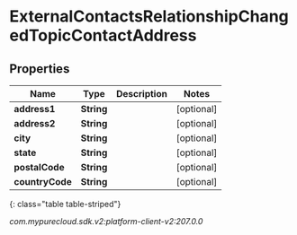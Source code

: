 # ExternalContactsRelationshipChangedTopicContactAddress


## Properties

| Name | Type | Description | Notes |
| ------------ | ------------- | ------------- | ------------- |
| **address1** | **String** |  |  [optional] |
| **address2** | **String** |  |  [optional] |
| **city** | **String** |  |  [optional] |
| **state** | **String** |  |  [optional] |
| **postalCode** | **String** |  |  [optional] |
| **countryCode** | **String** |  |  [optional] |
{: class="table table-striped"}




_com.mypurecloud.sdk.v2:platform-client-v2:207.0.0_
